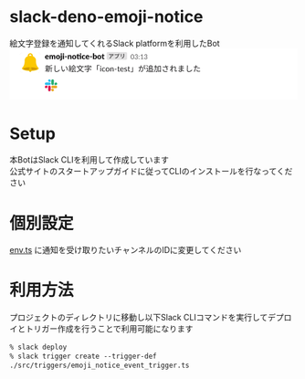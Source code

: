 # slack-deno-emoji-notice
絵文字登録を通知してくれるSlack platformを利用したBot  
![](./screenshot/screenshot.png)

# Setup
本BotはSlack CLIを利用して作成しています  
公式サイトのスタートアップガイドに従ってCLIのインストールを行なってください  

# 個別設定
[env.ts](./env.ts) に通知を受け取りたいチャンネルのIDに変更してください  

# 利用方法
プロジェクトのディレクトリに移動し以下Slack CLIコマンドを実行してデプロイとトリガー作成を行うことで利用可能になります  
```
% slack deploy
% slack trigger create --trigger-def ./src/triggers/emoji_notice_event_trigger.ts
```
